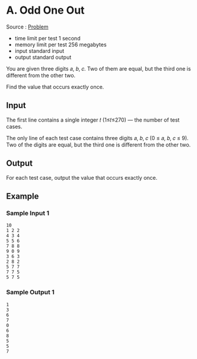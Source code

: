 # A. Odd One Out

Source : [Problem](https://codeforces.com/problemset/problem/1915/A)

- time limit per test 1 second
- memory limit per test 256 megabytes
- input standard input
- output standard output

You are given three digits 𝑎, 𝑏, 𝑐. Two of them are equal, but the third one is different from the other two.

Find the value that occurs exactly once.

## Input

The first line contains a single integer 𝑡 (1≤𝑡≤270) — the number of test cases.

The only line of each test case contains three digits 𝑎, 𝑏, 𝑐 (0 ≤ 𝑎, 𝑏, 𝑐 ≤ 9). Two of the digits are equal, but the third one is different from the other two.

## Output

For each test case, output the value that occurs exactly once.

## Example

### Sample Input 1

    10
    1 2 2
    4 3 4
    5 5 6
    7 8 8
    9 0 9
    3 6 3
    2 8 2
    5 7 7
    7 7 5
    5 7 5

### Sample Output 1

    1
    3
    6
    7
    0
    6
    8
    5
    5
    7
